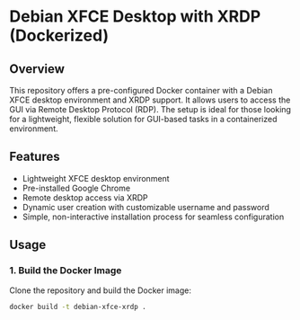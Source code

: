 # Debian XFCE Desktop with XRDP (Dockerized)

## Overview
This repository offers a pre-configured Docker container with a Debian XFCE desktop environment and XRDP support. It allows users to access the GUI via Remote Desktop Protocol (RDP). The setup is ideal for those looking for a lightweight, flexible solution for GUI-based tasks in a containerized environment.

## Features
- Lightweight XFCE desktop environment
- Pre-installed Google Chrome
- Remote desktop access via XRDP
- Dynamic user creation with customizable username and password
- Simple, non-interactive installation process for seamless configuration

## Usage

### 1. Build the Docker Image
Clone the repository and build the Docker image:
```bash
docker build -t debian-xfce-xrdp .
